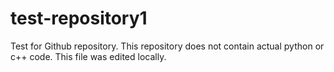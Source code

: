 # test-repository1
Test for Github repository. This repository does not contain actual python or c++ code.
This file was edited locally.
